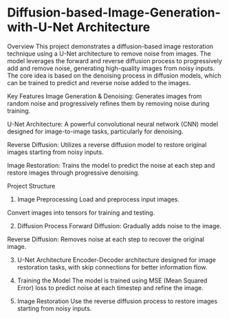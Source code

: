 # Diffusion-based-Image-Generation-with-U-Net Architecture

Overview
This project demonstrates a diffusion-based image restoration technique using a U-Net architecture to remove noise from images. The model leverages the forward and reverse diffusion process to progressively add and remove noise, generating high-quality images from noisy inputs. The core idea is based on the denoising process in diffusion models, which can be trained to predict and reverse noise added to the images.

Key Features
Image Generation & Denoising: Generates images from random noise and progressively refines them by removing noise during training.

U-Net Architecture: A powerful convolutional neural network (CNN) model designed for image-to-image tasks, particularly for denoising.

Reverse Diffusion: Utilizes a reverse diffusion model to restore original images starting from noisy inputs.

Image Restoration: Trains the model to predict the noise at each step and restore images through progressive denoising.

Project Structure

1. Image Preprocessing
Load and preprocess input images.

Convert images into tensors for training and testing.

2. Diffusion Process
Forward Diffusion: Gradually adds noise to the image.

Reverse Diffusion: Removes noise at each step to recover the original image.

3. U-Net Architecture
Encoder-Decoder architecture designed for image restoration tasks, with skip connections for better information flow.

4. Training the Model
The model is trained using MSE (Mean Squared Error) loss to predict noise at each timestep and refine the image.

5. Image Restoration
Use the reverse diffusion process to restore images starting from noisy inputs.
